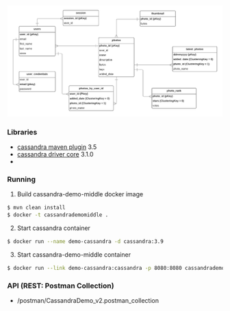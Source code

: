 ![Alt text](/src/main/resources/cassandra/diagram.png?raw=true "Modeling Diagram")

### Libraries
* [cassandra maven plugin] 3.5
* [cassandra driver core] 3.1.0
* [cassandra driver mapping core]: 3.1.0


[cassandra maven plugin]: <https://mvnrepository.com/artifact/org.codehaus.mojo/cassandra-maven-plugin/3.5>
[cassandra driver core]: <https://mvnrepository.com/artifact/com.datastax.cassandra/cassandra-driver-core/3.1.0>
[cassandra driver mapping core]: <https://mvnrepository.com/artifact/com.datastax.cassandra/cassandra-driver-mapping/3.1.0>

### Running
1) Build cassandra-demo-middle docker image
```sh
$ mvn clean install
$ docker -t cassandrademomiddle .
```

2) Start cassandra container
```sh
$ docker run --name demo-cassandra -d cassandra:3.9
```

3) Start cassandra-demo-middle container
```sh
$ docker run --link demo-cassandra:cassandra -p 8080:8080 cassandrademomiddle $(docker inspect --format='{{ .NetworkSettings.IPAddress }}' demo-cassandra)
```

### API (REST: Postman Collection)
* /postman/CassandraDemo_v2.postman_collection
